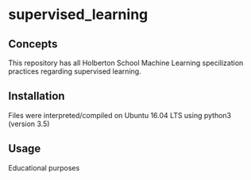 # supervised_learning

## Concepts

This repository has all Holberton School Machine Learning specilization practices regarding supervised learning.

## Installation
Files were interpreted/compiled on Ubuntu 16.04 LTS using python3 (version 3.5)


## Usage

Educational purposes

